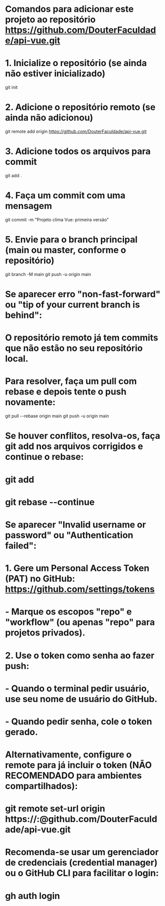 # Comandos para adicionar este projeto ao repositório https://github.com/DouterFaculdade/api-vue.git

# 1. Inicialize o repositório (se ainda não estiver inicializado)
git init

# 2. Adicione o repositório remoto (se ainda não adicionou)
git remote add origin https://github.com/DouterFaculdade/api-vue.git

# 3. Adicione todos os arquivos para commit
git add .

# 4. Faça um commit com uma mensagem
git commit -m "Projeto clima Vue: primeira versão"

# 5. Envie para o branch principal (main ou master, conforme o repositório)
git branch -M main
git push -u origin main

# Se aparecer erro "non-fast-forward" ou "tip of your current branch is behind":
# O repositório remoto já tem commits que não estão no seu repositório local.
# Para resolver, faça um pull com rebase e depois tente o push novamente:

git pull --rebase origin main
git push -u origin main

# Se houver conflitos, resolva-os, faça git add nos arquivos corrigidos e continue o rebase:
# git add <arquivo>
# git rebase --continue

# Se aparecer "Invalid username or password" ou "Authentication failed":
# 1. Gere um Personal Access Token (PAT) no GitHub: https://github.com/settings/tokens
#    - Marque os escopos "repo" e "workflow" (ou apenas "repo" para projetos privados).
# 2. Use o token como senha ao fazer push:
#    - Quando o terminal pedir usuário, use seu nome de usuário do GitHub.
#    - Quando pedir senha, cole o token gerado.

# Alternativamente, configure o remote para já incluir o token (NÃO RECOMENDADO para ambientes compartilhados):
# git remote set-url origin https://<USUARIO>:<TOKEN>@github.com/DouterFaculdade/api-vue.git

# Recomenda-se usar um gerenciador de credenciais (credential manager) ou o GitHub CLI para facilitar o login:
# gh auth login
